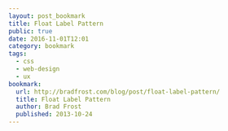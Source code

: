 ```yaml
---
layout: post_bookmark
title: Float Label Pattern
public: true
date: 2016-11-01T12:01
category: bookmark
tags:
  - css
  - web-design
  - ux
bookmark:
  url: http://bradfrost.com/blog/post/float-label-pattern/
  title: Float Label Pattern
  author: Brad Frost
  published: 2013-10-24
---
```

